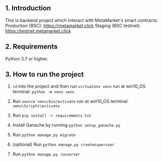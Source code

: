 ## 1. Introduction

This is backend project which interact with MetaMarket's smart contracts.  
Production (BSC): https://metamarket.click 
Staging (BSC testnet): https://testnet.metamarket.click

## 2. Requirements

Python 3.7 or higher.

## 3. How to run the project

1. `cd` into the project and then run `virtualenv venv`
    run at win10_OS terminal: `python -m venv venv`

2. Run `source venv/bin/activate`
    run at win10_OS terminal: `venv\Scripts\activate`

3. Run `pip install -r requirements.txt`
4. Install Ganache by running `python setup_ganache.py`
5. Run `python manage.py migrate`
6. (optional) Run `python manage.py createsuperuser`
7. Run `python manage.py runserver`